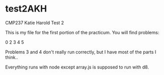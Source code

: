 # test2AKH
CMP237 Katie Harold Test 2

This is my file for the first portion of the practicum. You will find problems:

0
2
3
4
5

Problems 3 and 4 don't really run correctly, but I have most of the parts I think..

Everything runs with node except array.js is supposed to run with d8.
